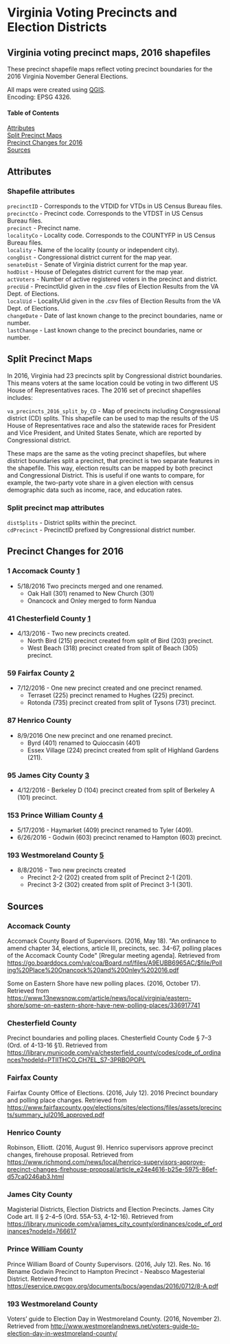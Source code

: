 # Virginia Voting Precincts and Election Districts
## Virginia voting precinct maps, 2016 shapefiles
These precinct shapefile maps reflect voting precinct boundaries for the 2016 Virginia November General Elections.

All maps were created using [QGIS](https://www.qgis.org/en/site/).  
Encoding: EPSG 4326. 
#### Table of Contents
[Attributes](#attributes)  
[Split Precinct Maps](#split-precinct-maps)  
[Precinct Changes for 2016](#precinct-changes-for-2016)  
[Sources](#sources)
<a name="attributes"/>
## Attributes
### Shapefile attributes
`precinctID` - Corresponds to the VTDID for VTDs in US Census Bureau files.  
`precinctCo` - Precinct code. Corresponds to the VTDST in US Census Bureau files.  
`precinct` - Precinct name.  
`localityCo` - Locality code. Corresponds to the COUNTYFP in US Census Bureau files.  
`locality` - Name of the locality (county or independent city).  
`congDist` - Congressional district current for the map year.  
`senateDist` - Senate of Virginia district current for the map year.  
`hodDist` - House of Delegates district current for the map year.  
`actVoters` - Number of active registered voters in the precinct and district.  
`precUid` - PrecinctUid given in the .csv files of Election Results from the VA Dept. of Elections.  
`localUid` - LocalityUid given in the .csv files of Election Results from the VA Dept. of Elections.  
`changeDate` - Date of last known change to the precinct boundaries, name or number.  
`lastChange` - Last known change to the precinct boundaries, name or number.  
## Split Precinct Maps
In 2016, Virginia had 23 precincts split by Congressional district boundaries. This means voters at the same location could be voting in two different US House of Representatives races.
The 2016 set of precinct shapefiles includes:

`va_precincts_2016_split_by_CD` - Map of precincts including Congressional district (CD) splits. This shapefile can be used to map the results of the US House of Representatives race and also the statewide races for President and Vice President, and United States Senate, which are reported by Congressional district.  

These maps are the same as the voting precinct shapefiles, but where district boundaries split a precinct, that precinct is two separate features in the shapefile. This way, election results can be mapped by both precinct and Congressional District. This is useful if one wants to compare, for example, the two-party vote share in a given  election with census demographic data such as income, race, and education rates.  
### Split precinct map attributes
`distSplits` - District splits within the precinct.  
`cdPrecinct` - PrecinctID prefixed by Congressional district number.  
## Precinct Changes for 2016
### 1 Accomack County [1](#accomack-county)
- 5/18/2016 Two precincts merged and one renamed.
	- Oak Hall (301) renamed to New Church (301)
	- Onancock and Onley merged to form Nandua
### 41 Chesterfield County [1](#chesterfield-county)
- 4/13/2016 - Two new precincts created.
	- North Bird (215) precinct created from split of Bird (203) precinct.
	- West Beach (318) precinct created from split of Beach (305) precinct.
### 59 Fairfax County [2](#fairfax-county)
- 7/12/2016 - One new precinct created and one precinct renamed.
	- Terraset (225) precinct renamed to Hughes (225) precinct.
	- Rotonda (735) precinct created from split of Tysons (731) precinct.
### 87 Henrico County
- 8/9/2016 One new precinct and one renamed precinct.
	- Byrd (401) renamed to Quioccasin (401)
	- Essex Village (224) precinct created from split of Highland Gardens (211).
### 95 James City County [3](#james-city-county)
- 4/12/2016 - Berkeley D (104) precinct created from split of Berkeley A (101) precinct.
### 153 Prince William County [4](#prince-william-county)
- 5/17/2016 - Haymarket (409) precinct renamed to Tyler (409).
- 6/26/2016 - Godwin (603) precinct renamed to Hampton (603) precinct.
### 193 Westmoreland County [5](#westmoreland-county)
- 8/8/2016 - Two new precincts created 
	- Precinct 2-2 (202) created from split of Precinct 2-1 (201).
	- Precinct 3-2 (302) created from split of Precinct 3-1 (301).
## Sources
### Accomack County
Accomack County Board of Supervisors. (2016, May 18). "An ordinance to amend chapter 34, elections,
article III, precincts, sec. 34-67, polling places of the Accomack County Code" [Rregular meeting agenda]. Retrieved from https://go.boarddocs.com/va/coa/Board.nsf/files/A9EUBB6965AC/$file/Polling%20Place%20Onancock%20and%20Onley%202016.pdf

Some on Eastern Shore have new polling places. (2016, October 17). Retrieved from https://www.13newsnow.com/article/news/local/virginia/eastern-shore/some-on-eastern-shore-have-new-polling-places/336917741
### Chesterfield County
Precinct boundaries and polling places. Chesterfield County Code § 7–3 (Ord. of 4-13-16 §1). Retrieved from https://library.municode.com/va/chesterfield_county/codes/code_of_ordinances?nodeId=PTIITHCO_CH7EL_S7-3PRBOPOPL
### Fairfax County
Fairfax County Office of Elections. (2016, July 12). 2016 Precinct boundary and polling place changes. Retrieved from https://www.fairfaxcounty.gov/elections/sites/elections/files/assets/precincts/summary_jul2016_approved.pdf
### Henrico County
Robinson, Elliott. (2016, August 9). Henrico supervisors approve precinct changes, firehouse proposal. Retrieved from https://www.richmond.com/news/local/henrico-supervisors-approve-precinct-changes-firehouse-proposal/article_e24e4616-b25e-5975-86ef-d57ca0246ab3.html
### James City County
Magisterial Districts, Election Districts and Election Precincts. James City Code art. II § 2-4–5 (Ord. 55A-53, 4-12-16). Retrieved from https://library.municode.com/va/james_city_county/ordinances/code_of_ordinances?nodeId=766617
### Prince William County
Prince William Board of County Supervisors. (2016, July 12). Res. No. 16 Rename Godwin Precinct to Hampton Precinct - Neabsco Magesterial District. Retrieved from https://eservice.pwcgov.org/documents/bocs/agendas/2016/0712/8-A.pdf
### 193 Westmoreland County 
Voters’ guide to Election Day in Westmoreland County. (2016, November 2). Retrieved from http://www.westmorelandnews.net/voters-guide-to-election-day-in-westmoreland-county/
